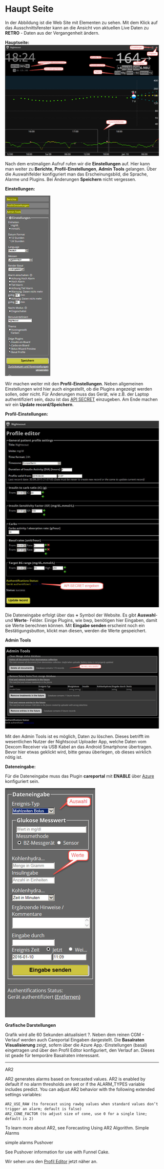 # Haupt Seite


In der Abbildung ist die Web Site mit Elementen zu sehen. Mit dem Klick auf das Ausschnittsfenster kann an die Ansicht von aktuellen Live Daten zu **RETRO** - Daten aus der Vergangenheit ändern.

**Hauptseite:**
![nightscout_base_site](../images/nightscout/nightscout_base_site.jpg)


Nach dem erstmaligen Aufruf rufen wir die **Einstellungen** auf. Hier kann man
weiter zu **Berichte**, **Profil-Einstellungen**, **Admin Tools** gelangen.
Über die Auswahlfelder konfiguriert man das Erscheinungsbild, die Sprache, Alarme
und Plugins. Bei Änderungen **Speichern** nicht vergessen.


**Einstellungen:**

![nightscout_einstellungen](../images/nightscout/nightscout_einstellungen.jpg)

Wir machen weiter mit den **Profil-Einstellungen**. Neben allgemeinen Einstellungen
 wird hier auch eingestellt, ob die Plugins angezeigt werden sollen, oder nicht.
Für Änderungen muss das Gerät, wie z.B. der Laptop authentifiziert sein, dazu ist das 
[API SECRET](../nightscout/azure.md) einzugeben. Am Ende machen wir ein **Update record/Speichern**.


**Profil-Einstellungen:**


![nightscout_profile_editor](../images/nightscout/nightscout_profile_editor.jpg)

Die Dateneingabe erfolgt über das **+** Symbol der Website. Es gibt **Auswahl**- und **Werte**- Felder. Einige Plugins, wie bwp, benötigen hier Eingaben, damit sie Werte berechnen können. Mit **Eingabe senden** erscheint noch ein Bestätigungsbutton, klickt man diesen, werden die Werte gespeichert.

**Admin Tools**

![nightscout_admin_tools](../images/nightscout/nightscout_admin_tools.jpg)

Mit den Admin Tools ist es möglich, Daten zu löschen. Dieses betrifft im wesentlichen Nutzer der Nightscout Uploader App, welche Daten vom Dexcom Receiver via USB Kabel an das Android Smartphone übertragen. Bevor hier etwas geklickt wird, bitte genau überlegen, ob dieses wirklich nötig ist.


**Dateneingabe:**

Für die Dateneingabe muss das Plugin **careportal** mit **ENABLE** über [Azure](../nightscout/azure.md) konfiguriert sein.

![nightscout_dateneingabe](../images/nightscout/nightscout_dateneingabe.jpg)


**Grafische Darstellungen**

Grafik wird alle 60 Sekunden aktualisiert ?. Neben dem reinen CGM - Verlauf
werden auch Careportal Eingaben dargestellt. Die **Basalraten Visualisierung**
zeigt, sofern über die Azure App.-Einstellungen (basal) eingetragen und über den Profil Editor konfiguriert, den Verlauf an. Dieses ist geade für temporäre Basalraten interessant.



*****************************





AR2

AR2 generates alarms based on forecasted values. AR2 is enabled by default if no alarm thresholds are set or if the ALARM_TYPES variable includes predict. You can adjust AR2 behavior with the following extended settings variables:

    AR2_USE_RAW (to forecast using rawbg values when standard values don’t trigger an alarm; default is false)
    AR2_CONE_FACTOR (to adjust size of cone, use 0 for a single line; default is 2)

To learn more about AR2, see Forecasting Using AR2 Algorithm.
Simple Alarms




simple alarms
Pushover

See Pushover information for use with Funnel Cake.


Wir sehen uns den   [Profil Editor](../nightscout/nightscout_plugins.md) jetzt näher an.










